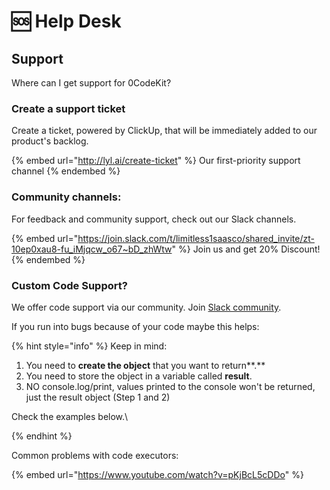 # 🆘 Help Desk

## Support

Where can I get support for 0CodeKit?

### Create a support ticket

Create a ticket, powered by ClickUp, that will be immediately added to our product's backlog.

{% embed url="http://lyl.ai/create-ticket" %}
Our first-priority support channel
{% endembed %}

### Community channels:

For feedback and community support, check out our Slack channels.

{% embed url="https://join.slack.com/t/limitless1saasco/shared_invite/zt-10ep0xau8-fu_iMjqcw_o67~bD_zhWtw" %}
Join us and get 20% Discount!
{% endembed %}



### Custom Code Support?

We offer code support via our community. Join [Slack community](https://join.slack.com/t/limitless1saasco/shared\_invite/zt-10ep0xau8-fu\_iMjqcw\_o67\~bD\_zhWtw).&#x20;

If you run into bugs because of your code maybe this helps:

{% hint style="info" %}
Keep in mind:&#x20;

1. You need to **create the object** that you want to return**.**&#x20;
2. You need to store the object in a variable called **result**.
3. NO console.log/print, values printed to the console won't be returned, just the result object (Step 1 and 2)

Check the examples below.\

{% endhint %}

Common problems with code executors:

{% embed url="https://www.youtube.com/watch?v=pKjBcL5cDDo" %}

